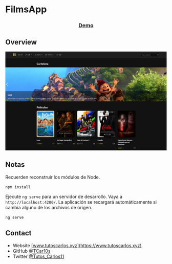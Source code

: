 # FilmsApp

<div align="center">
  <h3>
    <a href="https://films-app-ng.netlify.app/home" about="_blank">
      Demo
    </a>
  </h3>
</div>

## Overview

![screenshot](https://raw.githubusercontent.com/TCar10s/ng-films-app/main/src/assets/img/screenshot-desktop.jpeg)

## Notas

Recuerden reconstruir los módulos de Node.

```
npm install
```

Ejecute `ng serve` para un servidor de desarrollo. Vaya a `http://localhost:4200/`. La aplicación se recargará automáticamente si cambia alguno de los archivos de origen.

```
ng serve
```

## Contact

- Website [www.tutoscarlos.xyz](https://www.tutoscarlos.xyz)
- GitHub [@TCar10s](https://https://github.com/TCar10s)
- Twitter [@Tutos_Carlos11](https://twitter.com/Tutos_Carlos11)
